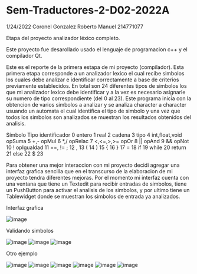 # Sem-Traductores-2-D02-2022A
1/24/2022
Coronel Gonzalez Roberto Manuel 214771077

Etapa del proyecto analizador léxico completo.

Este proyecto fue desarollado usado el lenguaje de programacion c++ y el compilador Qt.

Este es el reporte de la primera estapa de mi proyecto (compilador). Esta primera etapa corresponde a un analizador lexico el cual recibe simbolos los cuales debe analizar e identificar correctamente a base de criterios previamente establecidos. En total son 24 diferentes tipos de simbolos los que mi analizador lexico debe identificar y a la vez es necesario asignarle su numero de tipo correspondiente (del 0 al 23). Este programa inicia con la obtencion de varios simbolos a analizar y se analiza character a character usuando un automata el cual identifica el tipo de simbolo y una vez que todos los simbolos son analizados se muestran los resultados obtenidos del analisis.

Símbolo Tipo identificador 0 entero 1 real 2 cadena 3 tipo 4 int,float,void opSuma 5 +,- opMul 6 *,/ opRelac 7 <,<=,>,>= opOr 8 || opAnd 9 && opNot 10 ! opIgualdad 11 ==, != ; 12 , 13 ( 14 ) 15 { 16 } 17 = 18 if 19 while 20 return 21 else 22 $ 23

Para obtener una mejor interaccion con mi proyecto decidi agregar una interfaz grafica sencilla que en el transcurso de la elaboracion de mi proyecto tendra diferentes mejoras. Por el momento mi interfaz cuenta con una ventana que tiene un Textedit para recibir entradas de simbolos, tiene un PushButton para activar el analisis de los simbolos, y por ultimo tiene un Tablewidget donde se muestran los simbolos de entrada ya analizados.

Interfaz grafica

![image](https://user-images.githubusercontent.com/88813815/150914658-35620004-bdee-4e64-ab4e-908e437137ae.png)

Validando simbolos

![image](https://user-images.githubusercontent.com/88813815/150914831-4152cfd0-fe17-4c90-ae56-15a390b3f52f.png)
![image](https://user-images.githubusercontent.com/88813815/150914884-20b4f11e-c898-44e8-9df1-6b68c5ac3125.png)
![image](https://user-images.githubusercontent.com/88813815/150914930-b0338bac-ae4f-449e-ae29-b58225144ea3.png)

Otro ejemplo

![image](https://user-images.githubusercontent.com/88813815/150915423-bce057ae-dd4e-4456-abbe-d47649797622.png)
![image](https://user-images.githubusercontent.com/88813815/150915443-f2f55fef-2405-455e-bbe1-2ada70b9972e.png)
![image](https://user-images.githubusercontent.com/88813815/150915477-3f3d2c89-6aa5-4aca-a446-677401ba7e65.png)
![image](https://user-images.githubusercontent.com/88813815/150915520-d107753f-25f2-40cb-820a-3364a7e68fcb.png)
![image](https://user-images.githubusercontent.com/88813815/150915570-49e605a5-452c-4af3-b5ea-049c76d27d76.png)
![image](https://user-images.githubusercontent.com/88813815/150915606-5ed0df89-7459-47f2-9869-d00f813ed144.png)







